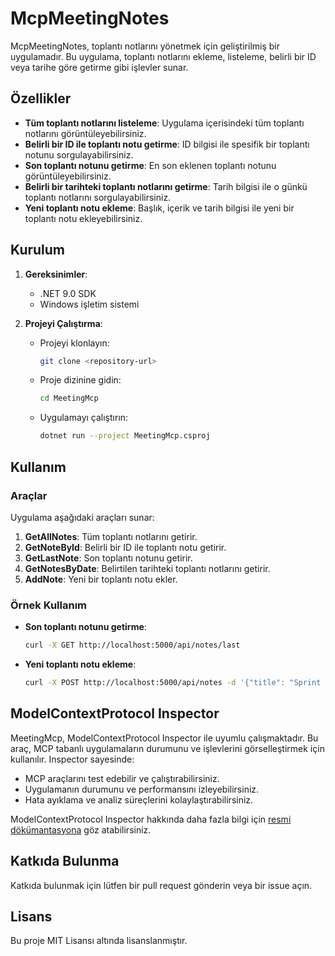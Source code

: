 # McpMeetingNotes

McpMeetingNotes, toplantı notlarını yönetmek için geliştirilmiş bir uygulamadır. Bu uygulama, toplantı notlarını ekleme, listeleme, belirli bir ID veya tarihe göre getirme gibi işlevler sunar.

## Özellikler

- **Tüm toplantı notlarını listeleme**: Uygulama içerisindeki tüm toplantı notlarını görüntüleyebilirsiniz.
- **Belirli bir ID ile toplantı notu getirme**: ID bilgisi ile spesifik bir toplantı notunu sorgulayabilirsiniz.
- **Son toplantı notunu getirme**: En son eklenen toplantı notunu görüntüleyebilirsiniz.
- **Belirli bir tarihteki toplantı notlarını getirme**: Tarih bilgisi ile o günkü toplantı notlarını sorgulayabilirsiniz.
- **Yeni toplantı notu ekleme**: Başlık, içerik ve tarih bilgisi ile yeni bir toplantı notu ekleyebilirsiniz.

## Kurulum

1. **Gereksinimler**:
   - .NET 9.0 SDK
   - Windows işletim sistemi

2. **Projeyi Çalıştırma**:
   - Projeyi klonlayın:
     ```bash
     git clone <repository-url>
     ```
   - Proje dizinine gidin:
     ```bash
     cd MeetingMcp
     ```
   - Uygulamayı çalıştırın:
     ```bash
     dotnet run --project MeetingMcp.csproj
     ```

## Kullanım

### Araçlar

Uygulama aşağıdaki araçları sunar:

1. **GetAllNotes**: Tüm toplantı notlarını getirir.
2. **GetNoteById**: Belirli bir ID ile toplantı notu getirir.
3. **GetLastNote**: Son toplantı notunu getirir.
4. **GetNotesByDate**: Belirtilen tarihteki toplantı notlarını getirir.
5. **AddNote**: Yeni bir toplantı notu ekler.

### Örnek Kullanım

- **Son toplantı notunu getirme**:
  ```bash
  curl -X GET http://localhost:5000/api/notes/last
  ```

- **Yeni toplantı notu ekleme**:
  ```bash
  curl -X POST http://localhost:5000/api/notes -d '{"title": "Sprint Planlama", "content": "Yeni sprint için görevler belirlendi.", "date": "2025-07-25"}'
  ```

## ModelContextProtocol Inspector

MeetingMcp, ModelContextProtocol Inspector ile uyumlu çalışmaktadır. Bu araç, MCP tabanlı uygulamaların durumunu ve işlevlerini görselleştirmek için kullanılır. Inspector sayesinde:

- MCP araçlarını test edebilir ve çalıştırabilirsiniz.
- Uygulamanın durumunu ve performansını izleyebilirsiniz.
- Hata ayıklama ve analiz süreçlerini kolaylaştırabilirsiniz.

ModelContextProtocol Inspector hakkında daha fazla bilgi için [resmi dökümantasyona](https://modelcontextprotocol.io/inspector) göz atabilirsiniz.

## Katkıda Bulunma

Katkıda bulunmak için lütfen bir pull request gönderin veya bir issue açın.

## Lisans

Bu proje MIT Lisansı altında lisanslanmıştır.

